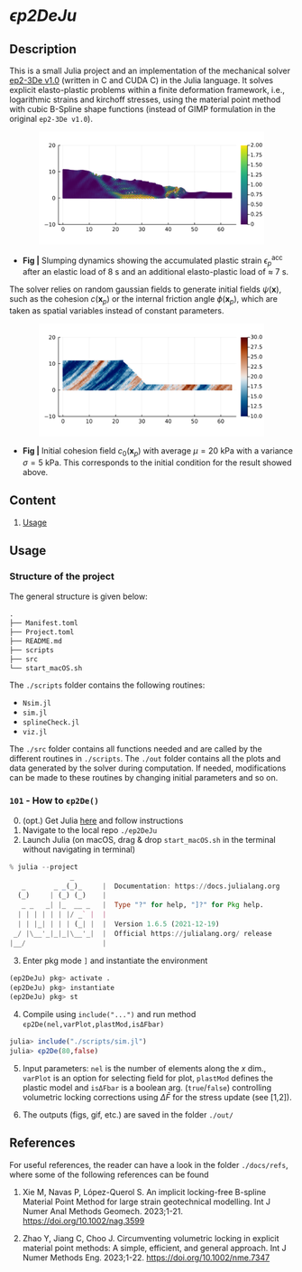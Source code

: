 # ***ϵp2DeJu*** #
## **Description** 
This is a small Julia project and an implementation of the mechanical solver [ep2-3De v1.0](https://github.com/ewyser/ep2-3De) (written in C and CUDA C) in the Julia language. It solves explicit elasto-plastic problems within a finite deformation framework, i.e., logarithmic strains and kirchoff stresses, using the material point method with cubic B-Spline shape functions (instead of GIMP formulation in the original ``ep2-3De v1.0``).

<p align="center">
  <img src="docs/saved/6_plot.png" width="400"/>
</p>

* **Fig |** Slumping dynamics showing the accumulated plastic strain $\epsilon_p^{\mathrm{acc}}$ after an elastic load of 8 s and an additional elasto-plastic load of $\approx$ 7 s. 

The solver relies on random gaussian fields to generate initial fields $\psi(\boldsymbol{x})$, such as the cohesion $c(\boldsymbol{x}_p)$ or the internal friction angle $\phi(\boldsymbol{x}_p)$, which are taken as spatial variables instead of constant parameters. 

<p align="center">
  <img src="docs/saved/6_coh0.png" width="400"/>
</p>

* **Fig |** Initial cohesion field $c_0(\boldsymbol{x}_p)$ with average $\mu=20$ kPa with a variance $\sigma=5$ kPa. This corresponds to the initial condition for the result showed above. 

## **Content**
1. [Usage](#id-section2)
<div id='id-section2'/> 

## **Usage**

### Structure of the project
The general structure is given below:
```terminal
.
├── Manifest.toml
├── Project.toml
├── README.md
├── scripts
├── src
└── start_macOS.sh
```
The ```./scripts``` folder contains the following routines:
-  ```Nsim.jl``` 
-  ```sim.jl``` 
-  ```splineCheck.jl```
-  ```viz.jl```  

The ```./src``` folder contains all functions needed and are called by the different routines in ```./scripts```. The ```./out``` folder contains all the plots and data generated by the solver during computation. If needed, modifications can be made to these routines by changing initial parameters and so on. 

### ``101`` - How to ```ϵp2De()```  

0. (opt.) Get Julia [here](https://julialang.org/downloads/) and follow instructions
1. Navigate to the local repo ``` ./ep2DeJu ``` 
2. Launch Julia (on macOS, drag & drop ```start_macOS.sh``` in the terminal without navigating in terminal)
```julia
% julia --project  
               _
   _       _ _(_)_     |  Documentation: https://docs.julialang.org
  (_)     | (_) (_)    |
   _ _   _| |_  __ _   |  Type "?" for help, "]?" for Pkg help.
  | | | | | | |/ _` |  |
  | | |_| | | | (_| |  |  Version 1.6.5 (2021-12-19)
 _/ |\__'_|_|_|\__'_|  |  Official https://julialang.org/ release
|__/                   |
```
3. Enter pkg mode ``` ] ``` and instantiate the environment
```julia
(ep2DeJu) pkg> activate .
(ep2DeJu) pkg> instantiate 
(ep2DeJu) pkg> st
```
4. Compile using ``include("...")`` and run method ``ϵp2De(nel,varPlot,plastMod,isΔFbar)``
```julia
julia> include("./scripts/sim.jl")
julia> ϵp2De(80,false)
```
5. Input parameters: ``nel`` is the number of elements along the $x$ dim., ``varPlot`` is an option for selecting field for plot, ``plastMod`` defines the plastic model and ``isΔFbar`` is a boolean arg. (``true``/``false``) controlling volumetric locking corrections using $\Delta\bar{F}$ for the stress update (see [1,2]). 

5. The outputs (figs, gif, etc.) are saved in the folder ``` ./out/ ```

## **References**
For useful references, the reader can have a look in the folder ```./docs/refs```, where some of the following references can be found

1. Xie M, Navas P, López-Querol S. An implicit locking-free B-spline Material Point
Method for large strain geotechnical modelling. Int J Numer Anal Methods Geomech. 2023;1-21.
https://doi.org/10.1002/nag.3599

2. Zhao Y, Jiang C, Choo J. Circumventing volumetric locking in explicit material point
methods: A simple, efficient, and general approach. Int J Numer Methods Eng. 2023;1-22. https://doi.org/10.1002/nme.7347